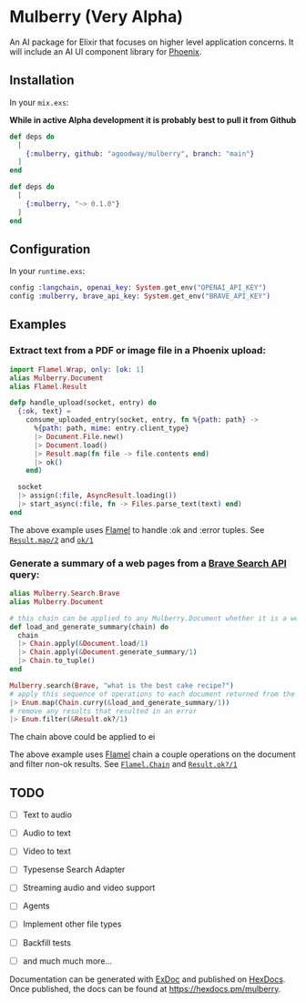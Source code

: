 # Mulberry (Very Alpha)

An AI package for Elixir that focuses on higher level application concerns. It will include an AI UI component library for [Phoenix](https://github.com/phoenixframework/phoenix).

## Installation

In your `mix.exs`:

**While in active Alpha development it is probably best to pull it from Github**

```elixir
def deps do
  [
    {:mulberry, github: "agoodway/mulberry", branch: "main"}
  ]
end
```

```elixir
def deps do
  [
    {:mulberry, "~> 0.1.0"}
  ]
end
```

## Configuration

In your `runtime.exs`:

```elixir
config :langchain, openai_key: System.get_env("OPENAI_API_KEY")
config :mulberry, brave_api_key: System.get_env("BRAVE_API_KEY")
```

## Examples

### Extract text from a PDF or image file in a Phoenix upload:

```elixir
import Flamel.Wrap, only: [ok: 1]
alias Mulberry.Document
alias Flamel.Result

defp handle_upload(socket, entry) do
  {:ok, text} =
    consume_uploaded_entry(socket, entry, fn %{path: path} ->
      %{path: path, mime: entry.client_type}
      |> Document.File.new()
      |> Document.load()
      |> Result.map(fn file -> file.contents end)
      |> ok()
    end)

  socket
  |> assign(:file, AsyncResult.loading())
  |> start_async(:file, fn -> Files.parse_text(text) end)
end
```

The above example uses [Flamel](https://github.com/themusicman/flamel) to handle :ok and :error tuples. See [`Result.map/2`](https://hexdocs.pm/flamel/1.10.0/Flamel.Result.html#map/2) and [`ok/1`](https://hexdocs.pm/flamel/1.10.0/Flamel.Wrap.html#ok/1)


### Generate a summary of a web pages from a [Brave Search API](https://brave.com/search/api/) query:

```elixir
alias Mulberry.Search.Brave
alias Mulberry.Document

# this chain can be applied to any Mulberry.Document whether it is a web page or an image file
def load_and_generate_summary(chain) do
  chain
  |> Chain.apply(&Document.load/1)
  |> Chain.apply(&Document.generate_summary/1)
  |> Chain.to_tuple()
end

Mulberry.search(Brave, "what is the best cake recipe?")
# apply this sequence of operations to each document returned from the search query
|> Enum.map(Chain.curry(&load_and_generate_summary/1))
# remove any results that resulted in an error
|> Enum.filter(&Result.ok?/1)
```

The chain above could be applied to ei

The above example uses [Flamel](https://github.com/themusicman/flamel) chain a couple operations on the document and filter non-ok results. See [`Flamel.Chain`](https://hexdocs.pm/flamel/1.10.0/Flamel.Chain.html) and [`Result.ok?/1`](https://hexdocs.pm/flamel/1.10.0/Flamel.Result.html#ok?/1)


## TODO

- [ ] Text to audio
- [ ] Audio to text
- [ ] Video to text
- [ ] Typesense Search Adapter
- [ ] Streaming audio and video support
- [ ] Agents
- [ ] Implement other file types
- [ ] Backfill tests
- [ ] and much much more...


Documentation can be generated with [ExDoc](https://github.com/elixir-lang/ex_doc)
and published on [HexDocs](https://hexdocs.pm). Once published, the docs can
be found at <https://hexdocs.pm/mulberry>.
